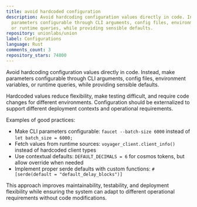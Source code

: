 ```yaml
---
title: avoid hardcoded configuration
description: Avoid hardcoding configuration values directly in code. Instead, make
  parameters configurable through CLI arguments, config files, environment variables,
  or runtime queries, while providing sensible defaults.
repository: unionlabs/union
label: Configurations
language: Rust
comments_count: 3
repository_stars: 74800
---
```


Avoid hardcoding configuration values directly in code. Instead, make parameters configurable through CLI arguments, config files, environment variables, or runtime queries, while providing sensible defaults.

Hardcoded values reduce flexibility, make testing difficult, and require code changes for different environments. Configuration should be externalized to support different deployment contexts and operational requirements.

Examples of good practices:
- Make CLI parameters configurable: `faucet --batch-size 6000` instead of `let batch_size = 6000;`
- Fetch values from runtime sources: `voyager_client.client_info()` instead of hardcoded client types
- Use contextual defaults: `DEFAULT_DECIMALS = 6` for cosmos tokens, but allow override when needed
- Implement proper serde defaults with custom functions: `#[serde(default = "default_delay_blocks")]`

This approach improves maintainability, testability, and deployment flexibility while ensuring the system can adapt to different operational requirements without code modifications.